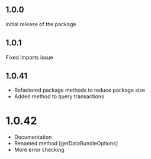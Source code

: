 ## 1.0.0
Initial release of the package

## 1.0.1
Fixed imports issue

## 1.0.41
* Refactored package methods to reduce package size
* Added method to query transactions

# 1.0.42
* Documentation
* Renamed method [getDataBundleOptions]
* More error checking
